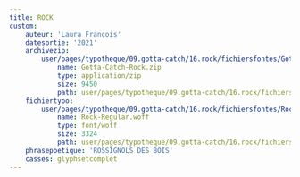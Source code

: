 ```yaml
---
title: ROCK
custom:
    auteur: 'Laura François'
    datesortie: '2021'
    archivezip:
        user/pages/typotheque/09.gotta-catch/16.rock/fichiersfontes/Gotta-Catch-Rock.zip:
            name: Gotta-Catch-Rock.zip
            type: application/zip
            size: 9450
            path: user/pages/typotheque/09.gotta-catch/16.rock/fichiersfontes/Gotta-Catch-Rock.zip
    fichiertypo:
        user/pages/typotheque/09.gotta-catch/16.rock/fichiersfontes/Rock-Regular.woff:
            name: Rock-Regular.woff
            type: font/woff
            size: 3324
            path: user/pages/typotheque/09.gotta-catch/16.rock/fichiersfontes/Rock-Regular.woff
    phrasepoetique: 'ROSSIGNOLS DES BOIS'
    casses: glyphsetcomplet
---
```



